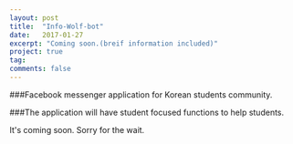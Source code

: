 ```yaml
---
layout: post
title:  "Info-Wolf-bot"
date:   2017-01-27
excerpt: "Coming soon.(breif information included)"
project: true
tag:
comments: false
---
```

###Facebook messenger application for Korean students community.

###The application will have student focused functions to help students.

It's coming soon. Sorry for the wait.